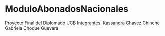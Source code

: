 # ModuloAbonadosNacionales
Proyecto Final del Diplomado UCB
Integrantes:
Kassandra Chavez Chinche 
Gabriela Choque Guevara
